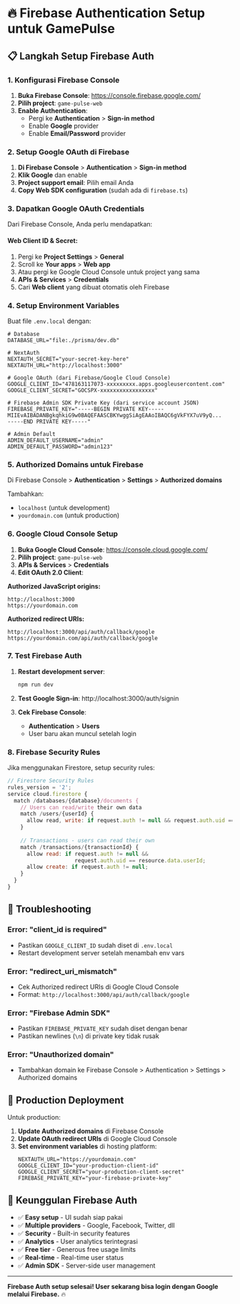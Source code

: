 # 🔥 Firebase Authentication Setup untuk GamePulse

## 📋 Langkah Setup Firebase Auth

### **1. Konfigurasi Firebase Console**

1. **Buka Firebase Console**: https://console.firebase.google.com/
2. **Pilih project**: `game-pulse-web`
3. **Enable Authentication**:
   - Pergi ke **Authentication** > **Sign-in method**
   - Enable **Google** provider
   - Enable **Email/Password** provider

### **2. Setup Google OAuth di Firebase**

1. **Di Firebase Console** > **Authentication** > **Sign-in method**
2. **Klik Google** dan enable
3. **Project support email**: Pilih email Anda
4. **Copy Web SDK configuration** (sudah ada di `firebase.ts`)

### **3. Dapatkan Google OAuth Credentials**

Dari Firebase Console, Anda perlu mendapatkan:

#### **Web Client ID & Secret:**
1. Pergi ke **Project Settings** > **General**
2. Scroll ke **Your apps** > **Web app**
3. Atau pergi ke Google Cloud Console untuk project yang sama
4. **APIs & Services** > **Credentials**
5. Cari **Web client** yang dibuat otomatis oleh Firebase

### **4. Setup Environment Variables**

Buat file `.env.local` dengan:

```env
# Database
DATABASE_URL="file:./prisma/dev.db"

# NextAuth
NEXTAUTH_SECRET="your-secret-key-here"
NEXTAUTH_URL="http://localhost:3000"

# Google OAuth (dari Firebase/Google Cloud Console)
GOOGLE_CLIENT_ID="478163117073-xxxxxxxxx.apps.googleusercontent.com"
GOOGLE_CLIENT_SECRET="GOCSPX-xxxxxxxxxxxxxxxxx"

# Firebase Admin SDK Private Key (dari service account JSON)
FIREBASE_PRIVATE_KEY="-----BEGIN PRIVATE KEY-----
MIIEvAIBADANBgkqhkiG9w0BAQEFAASCBKYwggSiAgEAAoIBAQC6gVkFYX7uV9yQ...
-----END PRIVATE KEY-----"

# Admin Default
ADMIN_DEFAULT_USERNAME="admin"
ADMIN_DEFAULT_PASSWORD="admin123"
```

### **5. Authorized Domains untuk Firebase**

Di Firebase Console > **Authentication** > **Settings** > **Authorized domains**

Tambahkan:
- `localhost` (untuk development)
- `yourdomain.com` (untuk production)

### **6. Google Cloud Console Setup**

1. **Buka Google Cloud Console**: https://console.cloud.google.com/
2. **Pilih project**: `game-pulse-web` 
3. **APIs & Services** > **Credentials**
4. **Edit OAuth 2.0 Client**:

**Authorized JavaScript origins:**
```
http://localhost:3000
https://yourdomain.com
```

**Authorized redirect URIs:**
```
http://localhost:3000/api/auth/callback/google
https://yourdomain.com/api/auth/callback/google
```

### **7. Test Firebase Auth**

1. **Restart development server**:
   ```bash
   npm run dev
   ```

2. **Test Google Sign-in**: http://localhost:3000/auth/signin

3. **Cek Firebase Console**: 
   - **Authentication** > **Users** 
   - User baru akan muncul setelah login

### **8. Firebase Security Rules**

Jika menggunakan Firestore, setup security rules:

```javascript
// Firestore Security Rules
rules_version = '2';
service cloud.firestore {
  match /databases/{database}/documents {
    // Users can read/write their own data
    match /users/{userId} {
      allow read, write: if request.auth != null && request.auth.uid == userId;
    }
    
    // Transactions - users can read their own
    match /transactions/{transactionId} {
      allow read: if request.auth != null && 
                     request.auth.uid == resource.data.userId;
      allow create: if request.auth != null;
    }
  }
}
```

## 🔧 Troubleshooting

### **Error: "client_id is required"**
- Pastikan `GOOGLE_CLIENT_ID` sudah diset di `.env.local`
- Restart development server setelah menambah env vars

### **Error: "redirect_uri_mismatch"**
- Cek Authorized redirect URIs di Google Cloud Console
- Format: `http://localhost:3000/api/auth/callback/google`

### **Error: "Firebase Admin SDK"**
- Pastikan `FIREBASE_PRIVATE_KEY` sudah diset dengan benar
- Pastikan newlines (`\n`) di private key tidak rusak

### **Error: "Unauthorized domain"**
- Tambahkan domain ke Firebase Console > Authentication > Settings > Authorized domains

## 📱 Production Deployment

Untuk production:

1. **Update Authorized domains** di Firebase Console
2. **Update OAuth redirect URIs** di Google Cloud Console
3. **Set environment variables** di hosting platform:
   ```env
   NEXTAUTH_URL="https://yourdomain.com"
   GOOGLE_CLIENT_ID="your-production-client-id"
   GOOGLE_CLIENT_SECRET="your-production-client-secret"
   FIREBASE_PRIVATE_KEY="your-firebase-private-key"
   ```

## 🎯 Keunggulan Firebase Auth

- ✅ **Easy setup** - UI sudah siap pakai
- ✅ **Multiple providers** - Google, Facebook, Twitter, dll
- ✅ **Security** - Built-in security features
- ✅ **Analytics** - User analytics terintegrasi
- ✅ **Free tier** - Generous free usage limits
- ✅ **Real-time** - Real-time user status
- ✅ **Admin SDK** - Server-side user management

---

**Firebase Auth setup selesai! User sekarang bisa login dengan Google melalui Firebase.** 🔥
